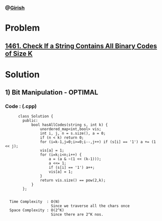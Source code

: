 ### @[Girish](https://www.linkedin.com/in/girish-sudhakar/)

# Problem

## [1461. Check If a String Contains All Binary Codes of Size K](https://leetcode.com/problems/check-if-a-string-contains-all-binary-codes-of-size-k/)


# Solution 

## 1) Bit Manipulation - OPTIMAL

       
      
      
   ### Code : (.cpp)
    
          class Solution {
            public:
                bool hasAllCodes(string s, int k) {
                    unordered_map<int,bool> vis;
                    int i, j, n = s.size(), a = 0;
                    if (n < k) return 0;
                    for (i=k-1,j=0;i>=0;i--,j++) if (s[i] == '1') a += (1 << j); 
                    vis[a] = 1;
                    for (i=k;i<n;i++) {
                        a = (a & ~(1 << (k-1)));
                        a <<= 1;
                        if (s[i] == '1') a++;
                        vis[a] = 1;
                    }
                    return vis.size() == pow(2,k);
                }
            };

 
      Time Complexity  : O(N) 
                         Since we traverse all the chars once
      Space Complexity : O(2^K)
                         Since there are 2^K nos.
